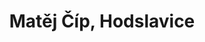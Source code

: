 ---
id: 2197789d-c965-4930-bc01-aa4f914cbb30
title: Matěj Číp, Hodslavice
price: 44
year: 2018
description: Další mimořádný dar poskytl Nadační fond Kousek po kousku nadanému studentu Matěji Čípovi jako příspěvek na podporu studia vysoké školy ve hře na cimbál v USA. Příspěvek mu pomůže zaplatit náklady na školné.
kouskovani: false
locationName: undefined
position:
  lng: 18.0240606989253
  lat: 49.53821952186404
---